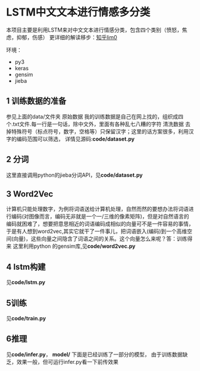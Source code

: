 # LSTM中文文本进行情感多分类
本项目主要是利用LSTM来对中文文本进行情感分类，包含四个类别（愤怒，焦虑，抑郁，伤感）
更详细的解读移步：[知乎lim0](https://zhuanlan.zhihu.com/p/97745819)

环境：
- py3
- keras
- gensim
- jieba


## 1 训练数据的准备
参见上面的data/文件夹
原始数据
    我的训练数据是自己在网上找的，组织成四个.txt文件.每一行是一句话，除中文外，里面有各种乱七八糟的字符
清洗数据
    去掉特殊符号（标点符号，数字，空格等）只保留汉字；这里的话方案很多，利用汉字的编码范围可以筛选，
    详情见源码:**code/dataset.py**
## 2 分词
这里直接调用python的jieba分词API，见**code/dataset.py**

## 3 Word2Vec
计算机只能处理数字，为例将词语送给计算机处理，自然而然的要想办法将词语进行编码(对图像而言，编码无非就是一个一/三维的像素矩阵)，但是对自然语言的编码就困难了，想要把意思相近的词语编码成相似的向量可不是一件容易的事情，于是有人想到word2vec,其实它就干了一件事儿，把词语嵌入(编码)到一个高维空间(向量)，这些向量之间隐含了词语之间的关系。这个向量怎么来呢？答：训练得来 
这里利用python 的gensim库,见**code/word2vec.py**

## 4 lstm构建
见**code/lstm.py**
## 5训练
见**code/train.py**
## 6推理
见**code/infer.py**，
**model/**
下面是已经训练了一部分的模型，
由于训练数据缺乏，效果一般，但可运行infer.py看一下前传效果
